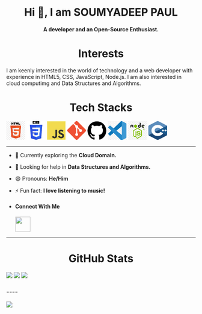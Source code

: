 <h1 align="center">Hi 👋, I am SOUMYADEEP PAUL</h1>

<h4 align="center">A developer and an Open-Source Enthusiast.</h4> 

 <h1 align="center">Interests</h1>
  I am keenly interested in the world of technology and a web developer with experience in HTML5, CSS, JavaScript, Node.js.
  I am also interested in cloud computimg and Data Structures and Algorithms.
   

<h1 align="center">Tech Stacks</h1>

<div style="display: flex, align-items:center; gap: 10px">
  <img src="images/HTML.png" width="50px" height="50px"/>
  <img src="images/CSS.jpeg" width="50px" height="50px" />
  <img src="images/JS.jpeg" width="50px" height="50px" />
  <img src="images/git.png" width="50px" height="50px" />
  <img src="images/gitHub.png" width="50px" height="50px" />
  <img src="images/vsCode.png" width="50px" height="50px" />
  <img src="images/nodeJS.png" width="50px" height="50px" />
  <img src="images/cpp.png" width="50px" height="50px" />
</div>

  <hr />

  

- 🌱 Currently exploring the **Cloud Domain.**
- 🤝 Looking for help in **Data Structures and Algorithms.**
- 😄 Pronouns: **He/Him**
- ⚡ Fun fact: **I love listening to music!**

- <h4 align="left">Connect With Me</h4>
  
    <a href="(https://www.linkedin.com/in/soumyadeep-paul-6536ba291)"><img align="center" src="https://content.linkedin.com/content/dam/me/business/en-us/amp/brand-site/v2/bg/LI-Bug.svg.original.svg" height="40" width="40" /></a>


<hr />

  
<h1 align="center">GitHub Stats</h1>  

![](https://github-readme-stats.vercel.app/api?username=Soumyadeep-4704&show_icons=true&theme=transparent)
![](https://github-readme-streak-stats.herokuapp.com/?user=Soumyadeep-4704&show_icons=true&theme=transparent)
![](https://github-readme-stats.vercel.app/api/top-langs/?username=Soumyadeep-4704&theme=transparent&hide_border=false&include_all_commits=false&count_private=false&layout=compact)





<h3>----</h3>

[![](https://visitcount.itsvg.in/api?id=Soumyadeep-4704&label=Profile%20Views&color=12&pretty=true)](https://visitcount.itsvg.in)
<!---
Soumyadeep-4704/Soumyadeep-4704 is a ✨ special ✨ repository because its `README.md` (this file) appears on your GitHub profile.
You can click the Preview link to take a look at your changes.
--->
